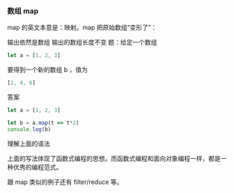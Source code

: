 ### 数组 map

map 的英文本意是：映射。map 把原始数组“变形了”：

输出依然是数组
输出的数组长度不变
题：给定一个数组
```js
let a = [1, 2, 3]
```
要得到一个新的数组 b ，值为
```js
[2, 4, 6]
```
答案
```js
let a = [1, 2, 3]

let b = a.map(t => t*2)
console.log(b)
```
理解上面的语法

上面的写法体现了函数式编程的思想。而函数式编程和面向对象编程一样，都是一种优秀的编程范式。

跟 map 类似的例子还有 filter/reduce 等。
